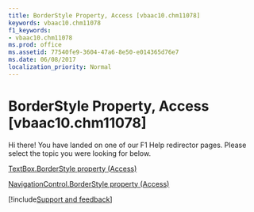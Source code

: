 ```yaml
---
title: BorderStyle Property, Access [vbaac10.chm11078]
keywords: vbaac10.chm11078
f1_keywords:
- vbaac10.chm11078
ms.prod: office
ms.assetid: 77540fe9-3604-47a6-8e50-e014365d76e7
ms.date: 06/08/2017
localization_priority: Normal
---
```



# BorderStyle Property, Access [vbaac10.chm11078]

Hi there! You have landed on one of our F1 Help redirector pages. Please select the topic you were looking for below.

[TextBox.BorderStyle property (Access)](https://msdn.microsoft.com/library/783c9424-669f-fcc7-b23d-6f5de03bad79%28Office.15%29.aspx)

[NavigationControl.BorderStyle property (Access)](https://msdn.microsoft.com/library/9135151b-2e00-ac34-9c82-a85c76b97eb5%28Office.15%29.aspx)

[!include[Support and feedback](~/includes/feedback-boilerplate.md)]